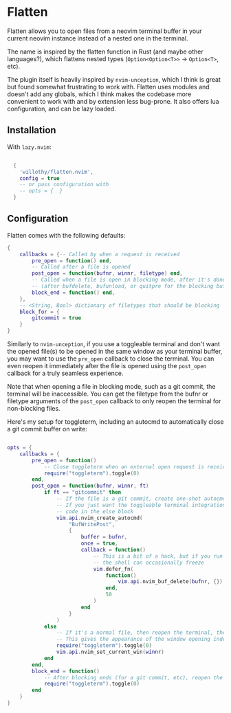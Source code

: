 # Flatten

Flatten allows you to open files from a neovim terminal buffer in your current neovim instance instead of a nested one in the terminal.

The name is inspired by the flatten function in Rust (and maybe other languages?), which flattens nested types (`Option<Option<T>>` -> `Option<T>`, etc).

The plugin itself is heavily inspired by `nvim-unception`, which I think is great but found somewhat frustrating to work with. Flatten uses modules and doesn't add any globals, which I think makes the codebase more convenient to work with and by extension less bug-prone. It also offers lua configuration, and can be lazy loaded.

## Installation

With `lazy.nvim`:

```lua

  {
    'willothy/flatten.nvim',
    config = true
    -- or pass configuration with
    -- opts = {  }
  }

```


## Configuration

Flatten comes with the following defaults:

```lua
{
    callbacks = {-- Called by when a request is received
        pre_open = function() end,
        -- Called after a file is opened
        post_open = function(bufnr, winnr, filetype) end,
        -- Called when a file is open in blocking mode, after it's done blocking
        -- (after bufdelete, bufunload, or quitpre for the blocking buffer)
        block_end = function() end,
    },
    -- <String, Bool> dictionary of filetypes that should be blocking
    block_for = {
        gitcommit = true
    }
}
```

Similarly to `nvim-unception`, if you use a toggleable terminal and don't want the opened file(s) to be opened in the same window as your terminal buffer, you may want to use the `pre_open` callback to close the terminal. You can even reopen it immediately after the file is opened using the `post_open` callback for a truly seamless experience. 

Note that when opening a file in blocking mode, such as a git commit, the terminal will be inaccessible. You can get the filetype from the bufnr or filetype arguments of the `post_open` callback to only reopen the terminal for non-blocking files.

Here's my setup for toggleterm, including an autocmd to automatically close a git commit buffer on write:

```lua

opts = {
    callbacks = {
        pre_open = function()
            -- Close toggleterm when an external open request is received
            require("toggleterm").toggle(0)
        end,
        post_open = function(bufnr, winnr, ft)
            if ft == "gitcommit" then
                -- If the file is a git commit, create one-shot autocmd to delete it on write
                -- If you just want the toggleable terminal integration, ignore this bit and only use the
                -- code in the else block
                vim.api.nvim_create_autocmd(
                    "BufWritePost",
                    {
                        buffer = bufnr,
                        once = true,
                        callback = function()
                            -- This is a bit of a hack, but if you run bufdelete immediately 
                            -- the shell can occasionally freeze
                            vim.defer_fn(
                                function()
                                    vim.api.nvim_buf_delete(bufnr, {})
                                end,
                                50
                            )
                        end
                    }
                )
            else
                -- If it's a normal file, then reopen the terminal, then switch back to the newly opened window
                -- This gives the appearance of the window opening independently of the terminal
                require("toggleterm").toggle(0)
                vim.api.nvim_set_current_win(winnr)
            end
        end,
        block_end = function()
            -- After blocking ends (for a git commit, etc), reopen the terminal
            require("toggleterm").toggle(0)
        end
    }
}

```
